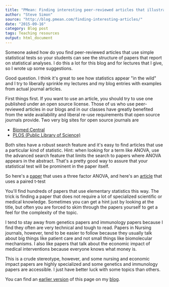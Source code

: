 ```yaml
---
title: "PMean: Finding interesting peer-reviewed articles that illustrate statistical tests"
author: "Steve Simon"
source: "http://blog.pmean.com/finding-interesting-articles/"
date: "2015-09-16"
category: Blog post
tags: Teaching resources
output: html_document
---
```


Someone asked how do you find peer-reviewed articles that use simple statistical tests so your students can see the structure of papers that report on statistical analyses. I do this a lot for this blog and for lectures that I give, so I wrote up some suggestions.

<!---More--->

Good question. I think it's great to see how statistics appear "in the wild" and I try to liberally sprinkle my lectures and my blog entries with examples from actual journal articles.

First things first. If you want to use an article, you should try to use one published under an open source license. Those of us who use peer-reviewed articles in our blogs and in our classes have greatly benefited from the wide availability and liberal re-use requirements that open source journals provide. Two very big sites for open source journals are

+ [Biomed Central][bio1]
+ [PLOS (Public Library of Science)][plo1]

Both sites have a robust search feature and it's easy to find articles that use a particular kind of statistic. Hint: when looking for a term like ANOVA, use the advanced search feature that limits the search to papers where ANOVA appears in the abstract. That's a pretty good way to assure that your statistical test will be prominent in the paper itself.

So here's a [paper][thr1] that uses a three factor ANOVA, and here's an [article][pai1] that uses a paired t-test


You'll find hundreds of papers that use elementary statistics this way. The trick is finding a paper that does not require a lot of specialized scientific or medical knowledge. Sometimes you can get a hint just by looking at the title, but often you are forced to skim through the papers yourself to get a feel for the complexity of the topic.

I tend to stay away from genetics papers and immunology papers because I find they often are very technical and tough to read. Papers in Nursing journals, however, tend to be easier to follow because they usually talk about big things like patient care and not small things like biomolecular mechanisms. I also like papers that talk about the economic impact of medical interventions because everyone knows what money is.

This is a crude stereotype, however, and some nursing and economic impact papers are highly specialized and some genetics and immunology papers are accessible. I just have better luck with some topics than others.

You can find an [earlier version][sim1] of this page on my [blog][sim2].

[sim1]: http://blog.pmean.com/finding-interesting-articles/
[sim2]: http://blog.pmean.com

[bio1]: http://www.biomedcentral.com/>
[pai1]: http://bmchealthservres.biomedcentral.com/articles/10.1186/s12913-015-1039-1
[plo1]: https://www.plos.org/
[thr1]: http://journals.plos.org/plosone/article?id=10.1371/journal.pone.0134447



